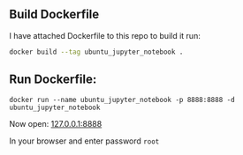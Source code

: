## Build Dockerfile

I have attached Dockerfile to this repo to build it run:

```sh
docker build --tag ubuntu_jupyter_notebook .
```

## Run Dockerfile:

```
docker run --name ubuntu_jupyter_notebook -p 8888:8888 -d ubuntu_jupyter_notebook
```

Now open: [127.0.0.1:8888](https://127.0.0.1:8888)

In your browser and enter password `root`

